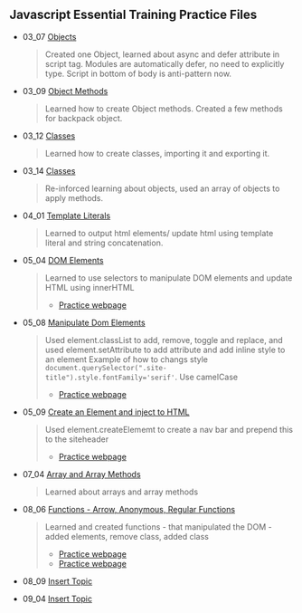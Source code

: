 ## Javascript Essential Training Practice Files

- 03_07 [Objects](https://github.com/m-soro/Practice/tree/main/03_07)

  > Created one Object, learned about async and defer attribute in script tag. Modules are automatically defer, no need to explicitly type. Script in bottom of body is anti-pattern now.

- 03_09 [Object Methods](https://github.com/m-soro/Practice/tree/main/03_09)

  > Learned how to create Object methods. Created a few methods for backpack object.

- 03_12 [Classes](https://github.com/m-soro/Practice/tree/main/03_12)

  > Learned how to create classes, importing it and exporting it.

- 03_14 [Classes](https://github.com/m-soro/Practice/tree/main/03_14)

  > Re-inforced learning about objects, used an array of objects to apply methods.

- 04_01 [Template Literals](https://github.com/m-soro/Practice/tree/main/04_01)

  > Learned to output html elements/ update html using template literal and string concatenation.

- 05_04 [DOM Elements](https://github.com/m-soro/Practice/tree/main/05_04)

  > Learned to use selectors to manipulate DOM elements and update HTML using innerHTML
  >
  > - [Practice webpage](https://m-soro.github.io/Practice/05_04/index.html)

- 05_08 [Manipulate Dom Elements](https://github.com/m-soro/Practice/tree/main/05_08)

  > Used element.classList to add, remove, toggle and replace, and used element.setAttribute to add attribute and add inline style to an element
  > Example of how to changs style `document.querySelector(".site-title").style.fontFamily='serif'`. Use camelCase
  >
  > - [Practice webpage](https://m-soro.github.io/Practice/05_08/index.html)

- 05_09 [Create an Element and inject to HTML](https://github.com/m-soro/Practice/tree/main/05_09)

  > Used element.createElememt to create a nav bar and prepend this to the siteheader
  >
  > - [Practice webpage](https://m-soro.github.io/Practice/05_09/index.html)

- 07_04 [Array and Array Methods](https://github.com/m-soro/Practice/tree/main/07_04)

  > Learned about arrays and array methods

- 08_06 [Functions - Arrow, Anonymous, Regular Functions](https://github.com/m-soro/Practice/tree/main/08_06)

  > Learned and created functions - that manipulated the DOM - added elements, remove class, added class
  >
  > - [Practice webpage](https://functions.msoro.repl.co/)
  > - [Practice webpage](https://m-soro.github.io/Practice/08_06/index.html)

- 08_09 [Insert Topic](https://github.com/m-soro/Practice/tree/main/08_06)

  >

- 09_04 [Insert Topic](https://github.com/m-soro/Practice/tree/main/09_04)
  >
